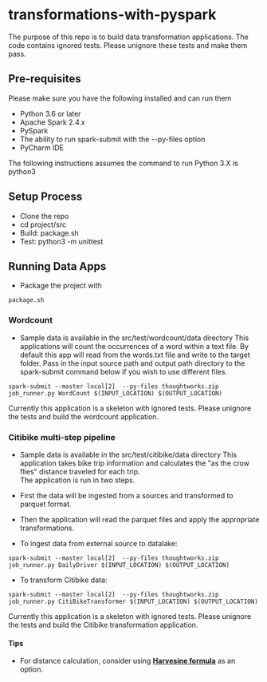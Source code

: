 # transformations-with-pyspark
The purpose of this repo is to build data transformation applications.  The code contains ignored tests.  Please unignore these tests and make them pass.  

## Pre-requisites
Please make sure you have the following installed and can run them
* Python 3.6 or later
* Apache Spark 2.4.x
* PySpark
* The ability to run spark-submit with the --py-files option
* PyCharm IDE

The following instructions assumes the command to run Python 3.X is python3

## Setup Process
* Clone the repo
* cd project/src
* Build: package.sh
* Test: python3 -m unittest

## Running Data Apps
* Package the project with
```
package.sh
```

###


### Wordcount
* Sample data is available in the src/test/wordcount/data directory
This applications will count the occurrences of a word within a text file. By default this app will read from the words.txt file and write to the target folder.  Pass in the input source path and output path directory to the spark-submit command below if you wish to use different files.

```
spark-submit --master local[2]  --py-files thoughtworks.zip job_runner.py WordCount $(INPUT_LOCATION) $(OUTPUT_LOCATION)
```

Currently this application is a skeleton with ignored tests.  Please unignore the tests and build the wordcount application.

### Citibike multi-step pipeline
* Sample data is available in the src/test/citibike/data directory
This application takes bike trip information and calculates the "as the crow flies" distance traveled for each trip.  
The application is run in two steps.
* First the data will be ingested from a sources and transformed to parquet format.
* Then the application will read the parquet files and apply the appropriate transformations.


* To ingest data from external source to datalake:
```
spark-submit --master local[2]  --py-files thoughtworks.zip job_runner.py DailyDriver $(INPUT_LOCATION) $(OUTPUT_LOCATION)
```

* To transform Citibike data:
```
spark-submit --master local[2]  --py-files thoughtworks.zip job_runner.py CitiBikeTransformer $(INPUT_LOCATION) $(OUTPUT_LOCATION)
```

Currently this application is a skeleton with ignored tests.  Please unignore the tests and build the Citibike transformation application.

#### Tips
- For distance calculation, consider using [**Harvesine formula**](https://en.wikipedia.org/wiki/Haversine_formula) as an option.  
